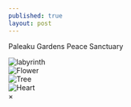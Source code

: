 ```yaml
---
published: true
layout: post
---
```

Paleaku Gardens Peace Sanctuary


<div class="row">
  <div class="column">
    <img src="https://raw.githubusercontent.com/sarahmckee24/sarahmckee24.github.io/master/images/FullSizeRender.jpg" alt="labyrinth" onclick="openImg(this);">
  </div>
  <div class="column">
    <img src="https://raw.githubusercontent.com/sarahmckee24/sarahmckee24.github.io/master/images/IMG_0445.JPG" alt="Flower" onclick="openImg(this);">
  </div>
  <div class="column">
    <img src="https://raw.githubusercontent.com/sarahmckee24/sarahmckee24.github.io/master/images/IMG_0453.JPG" alt="Tree" onclick="openImg(this);">
  </div>
  <div class="column">
    <img src="https://raw.githubusercontent.com/sarahmckee24/sarahmckee24.github.io/master/images/IMG_4774.JPG" alt="Heart" onclick="openImg(this);">
  </div>
</div>

<!-- The expanding image container -->
<div class="container">
  <!-- Close the image -->
  <span onclick="this.parentElement.style.display='none'" class="closebtn">&times;</span>

  <!-- Expanded image -->
  <img id="expandedImg" style="width:100%">

  <!-- Image text -->
  <div id="imgtext"></div>
</div>
